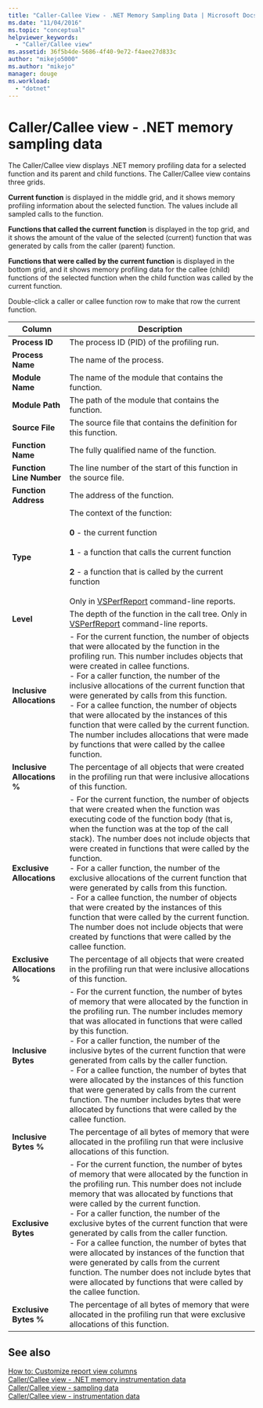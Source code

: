 ```yaml
---
title: "Caller-Callee View - .NET Memory Sampling Data | Microsoft Docs"
ms.date: "11/04/2016"
ms.topic: "conceptual"
helpviewer_keywords: 
  - "Caller/Callee view"
ms.assetid: 36f5b4de-5686-4f40-9e72-f4aee27d833c
author: "mikejo5000"
ms.author: "mikejo"
manager: douge
ms.workload: 
  - "dotnet"
---
```

# Caller/Callee view - .NET memory sampling data
The Caller/Callee view displays .NET memory profiling data for a selected function and its parent and child functions. The Caller/Callee view contains three grids.  
  
 **Current function** is displayed in the middle grid, and it shows memory profiling information about the selected function. The values include all sampled calls to the function.  
  
 **Functions that called the current function** is displayed in the top grid, and it shows the amount of the value of the selected (current) function that was generated by calls from the caller (parent) function.  
  
 **Functions that were called by the current function** is displayed in the bottom grid, and it shows memory profiling data for the callee (child) functions of the selected function when the child function was called by the current function.  
  
 Double-click a caller or callee function row to make that row the current function.  
  
|Column|Description|  
|------------|-----------------|  
|**Process ID**|The process ID (PID) of the profiling run.|  
|**Process Name**|The name of the process.|  
|**Module Name**|The name of the module that contains the function.|  
|**Module Path**|The path of the module that contains the function.|  
|**Source File**|The source file that contains the definition for this function.|  
|**Function Name**|The fully qualified name of the function.|  
|**Function Line Number**|The line number of the start of this function in the source file.|  
|**Function Address**|The address of the function.|  
|**Type**|The context of the function:<br /><br /> **0** - the current function<br /><br /> **1** - a function that calls the current function<br /><br /> **2** - a function that is called by the current function<br /><br /> Only in [VSPerfReport](../profiling/vsperfreport.md) command-line reports.|  
|**Level**|The depth of the function in the call tree. Only in [VSPerfReport](../profiling/vsperfreport.md) command-line reports.|  
|**Inclusive Allocations**|-   For the current function, the number of objects that were allocated by the function in the profiling run. This number includes objects that were created in callee functions.<br />-   For a caller function, the number of the inclusive allocations of the current function that were generated by calls from this function.<br />-   For a callee function, the number of objects that were allocated by the instances of this function that were called by the current function. The number includes allocations that were made by functions that were called by the callee function.|  
|**Inclusive Allocations %**|The percentage of all objects that were created in the profiling run that were inclusive allocations of this function.|  
|**Exclusive Allocations**|-   For the current function, the number of objects that were created when the function was executing code of the function body (that is, when the function was at the top of the call stack). The number does not include objects that were created in functions that were called by the function.<br />-   For a caller function, the number of the exclusive allocations of the current function that were generated by calls from this function.<br />-   For a callee function, the number of objects that were created by the instances of this function that were called by the current function. The number does not include objects that were created by functions that were called by the callee function.|  
|**Exclusive Allocations %**|The percentage of all objects that were created in the profiling run that were inclusive allocations of this function.|  
|**Inclusive Bytes**|-   For the current function, the number of bytes of memory that were allocated by the function in the profiling run. The number includes memory that was allocated in functions that were called by this function.<br />-   For a caller function, the number of the inclusive bytes of the current function that were generated from calls by the caller function.<br />-   For a callee function, the number of bytes that were allocated by the instances of this function that were generated by calls from the current function. The number includes bytes that were allocated by functions that were called by the callee function.|  
|**Inclusive Bytes %**|The percentage of all bytes of memory that were allocated in the profiling run that were inclusive allocations of this function.|  
|**Exclusive Bytes**|-   For the current function, the number of bytes of memory that were allocated by the function in the profiling run. This number does not include memory that was allocated by functions that were called by the current function.<br />-   For a caller function, the number of the exclusive bytes of the current function that were generated by calls from the caller function.<br />-   For a callee function, the number of bytes that were allocated by instances of the function that were generated by calls from the current function. The number does not include bytes that were allocated by functions that were called by the callee function.|  
|**Exclusive Bytes %**|The percentage of all bytes of memory that were allocated in the profiling run that were exclusive allocations of this function.|  
  
## See also  
 [How to: Customize report view columns](../profiling/how-to-customize-report-view-columns.md)   
 [Caller/Callee view - .NET memory instrumentation data](../profiling/caller-callee-view-net-memory-instrumentation-data.md)   
 [Caller/Callee view - sampling data](../profiling/caller-callee-view-sampling-data.md)   
 [Caller/Callee view - instrumentation data](../profiling/caller-callee-view-instrumentation-data.md)